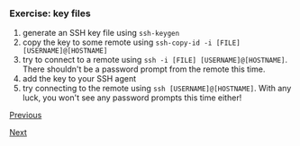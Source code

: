 ### Exercise: key files

1. generate an SSH key file using `ssh-keygen`
2. copy the key to some remote using `ssh-copy-id -i [FILE] [USERNAME]@[HOSTNAME]`
3. try to connect to a remote using `ssh -i [FILE] [USERNAME]@[HOSTNAME]`. There shouldn't be a password prompt from the remote this time.
4. add the key to your SSH agent
5. try connecting to the remote using `ssh [USERNAME]@[HOSTNAME]`. With any luck, you won't see any password prompts this time either!

[Previous](ssh_keys.md)

[Next](ssh_config.md)
